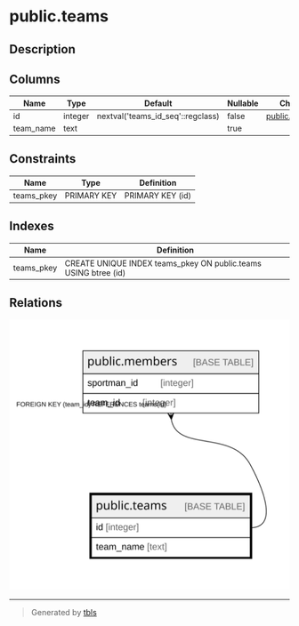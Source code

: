 # public.teams

## Description

## Columns

| Name | Type | Default | Nullable | Children | Parents | Comment |
| ---- | ---- | ------- | -------- | -------- | ------- | ------- |
| id | integer | nextval('teams_id_seq'::regclass) | false | [public.members](public.members.md) |  |  |
| team_name | text |  | true |  |  |  |

## Constraints

| Name | Type | Definition |
| ---- | ---- | ---------- |
| teams_pkey | PRIMARY KEY | PRIMARY KEY (id) |

## Indexes

| Name | Definition |
| ---- | ---------- |
| teams_pkey | CREATE UNIQUE INDEX teams_pkey ON public.teams USING btree (id) |

## Relations

![er](public.teams.svg)

---

> Generated by [tbls](https://github.com/k1LoW/tbls)
